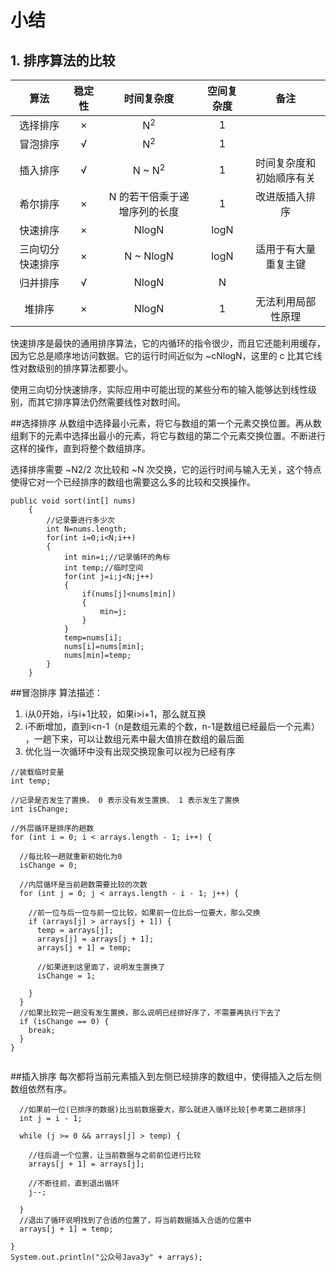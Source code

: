 # 小结

## 1. 排序算法的比较

| 算法 | 稳定性 | 时间复杂度 | 空间复杂度 | 备注 |
| :---: | :---: |:---: | :---: | :---: |
| 选择排序 | × | N<sup>2</sup> | 1 | |
| 冒泡排序 | √ |  N<sup>2</sup> | 1 | |
| 插入排序 | √ |  N \~ N<sup>2</sup> | 1 | 时间复杂度和初始顺序有关 |
| 希尔排序 | ×  |  N 的若干倍乘于递增序列的长度 | 1 | 改进版插入排序 |
| 快速排序 | ×  | NlogN | logN | |
| 三向切分快速排序 | ×  |  N \~ NlogN | logN | 适用于有大量重复主键|
| 归并排序 | √ |  NlogN | N | |
| 堆排序 | ×  |  NlogN | 1 | 无法利用局部性原理|

快速排序是最快的通用排序算法，它的内循环的指令很少，而且它还能利用缓存，因为它总是顺序地访问数据。它的运行时间近似为 \~cNlogN，这里的 c 比其它线性对数级别的排序算法都要小。

使用三向切分快速排序，实际应用中可能出现的某些分布的输入能够达到线性级别，而其它排序算法仍然需要线性对数时间。

##选择排序
从数组中选择最小元素，将它与数组的第一个元素交换位置。再从数组剩下的元素中选择出最小的元素，将它与数组的第二个元素交换位置。不断进行这样的操作，直到将整个数组排序。

选择排序需要 ~N2/2 次比较和 ~N 次交换，它的运行时间与输入无关，这个特点使得它对一个已经排序的数组也需要这么多的比较和交换操作。
```aidl
public void sort(int[] nums)
    {
        //记录要进行多少次
        int N=nums.length;
        for(int i=0;i<N;i++)
        {
            int min=i;//记录循环的角标
            int temp;//临时空间
            for(int j=i;j<N;j++)
            {
                if(nums[j]<nums[min])
                {
                    min=j;
                }
            }
            temp=nums[i];
            nums[i]=nums[min];
            nums[min]=temp;
        }
    }
```
##冒泡排序
算法描述：
1.	i从0开始，i与i+1比较，如果i>i+1，那么就互换 
2.	i不断增加，直到i<n-1（n是数组元素的个数，n-1是数组已经最后一个元素） ，一趟下来，可以让数组元素中最大值排在数组的最后面
3.  优化当一次循环中没有出现交换现象可以视为已经有序
```aidl
//装载临时变量
int temp;

//记录是否发生了置换， 0 表示没有发生置换、 1 表示发生了置换
int isChange;

//外层循环是排序的趟数
for (int i = 0; i < arrays.length - 1; i++) {

  //每比较一趟就重新初始化为0
  isChange = 0;

  //内层循环是当前趟数需要比较的次数
  for (int j = 0; j < arrays.length - i - 1; j++) {

    //前一位与后一位与前一位比较，如果前一位比后一位要大，那么交换
    if (arrays[j] > arrays[j + 1]) {
      temp = arrays[j];
      arrays[j] = arrays[j + 1];
      arrays[j + 1] = temp;

      //如果进到这里面了，说明发生置换了
      isChange = 1;

    }
  }
  //如果比较完一趟没有发生置换，那么说明已经排好序了，不需要再执行下去了
  if (isChange == 0) {
    break;
  }
}


```
##插入排序
每次都将当前元素插入到左侧已经排序的数组中，使得插入之后左侧数组依然有序。
```
  //如果前一位(已排序的数据)比当前数据要大，那么就进入循环比较[参考第二趟排序]
  int j = i - 1;

  while (j >= 0 && arrays[j] > temp) {

    //往后退一个位置，让当前数据与之前前位进行比较
    arrays[j + 1] = arrays[j];

    //不断往前，直到退出循环
    j--;

  }
  //退出了循环说明找到了合适的位置了，将当前数据插入合适的位置中
  arrays[j + 1] = temp;

}
System.out.println("公众号Java3y" + arrays);

```